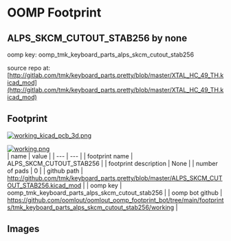 # OOMP Footprint  
## ALPS_SKCM_CUTOUT_STAB256  by none  
  
oomp key: oomp_tmk_keyboard_parts_alps_skcm_cutout_stab256  
  
source repo at: [http://gitlab.com/tmk/keyboard_parts.pretty/blob/master/XTAL_HC_49_TH.kicad_mod](http://gitlab.com/tmk/keyboard_parts.pretty/blob/master/XTAL_HC_49_TH.kicad_mod)  
## Footprint  
  
[![working_kicad_pcb_3d.png](working_kicad_pcb_3d_600.png)](working_kicad_pcb_3d.png)  
  
[![working.png](working_600.png)](working.png)  
| name | value | 
| --- | --- | 
| footprint name | ALPS_SKCM_CUTOUT_STAB256 | 
| footprint description | None | 
| number of pads | 0 | 
| github path | http://github.com/tmk/keyboard_parts.pretty/blob/master/ALPS_SKCM_CUTOUT_STAB256.kicad_mod | 
| oomp key | oomp_tmk_keyboard_parts_alps_skcm_cutout_stab256 | 
| oomp bot github | https://github.com/oomlout/oomlout_oomp_footprint_bot/tree/main/footprints/tmk_keyboard_parts_alps_skcm_cutout_stab256/working | 
## Images  

